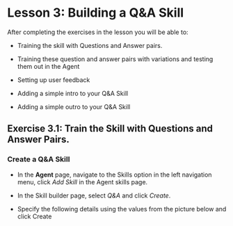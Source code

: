 # Lesson 3: Building a Q&A Skill

After completing the exercises in the lesson you will be able to:

- Training  the skill with Questions and Answer pairs.	

- Training these question and answer pairs with variations and testing them out in the Agent	

- Setting up user feedback	

- Adding a simple intro to your Q&A Skill	

- Adding  a simple outro to your Q&A Skill	

## Exercise 3.1: Train the Skill with Questions and Answer Pairs.

### Create a Q&A Skill

- In the **Agent** page, navigate to the Skills option in the left navigation menu, click
_Add Skill_ in the Agent skills page.

- In the Skill builder page, select _Q&A_ and click _Create_.

- Specify the following details using the values from the picture below and click Create



